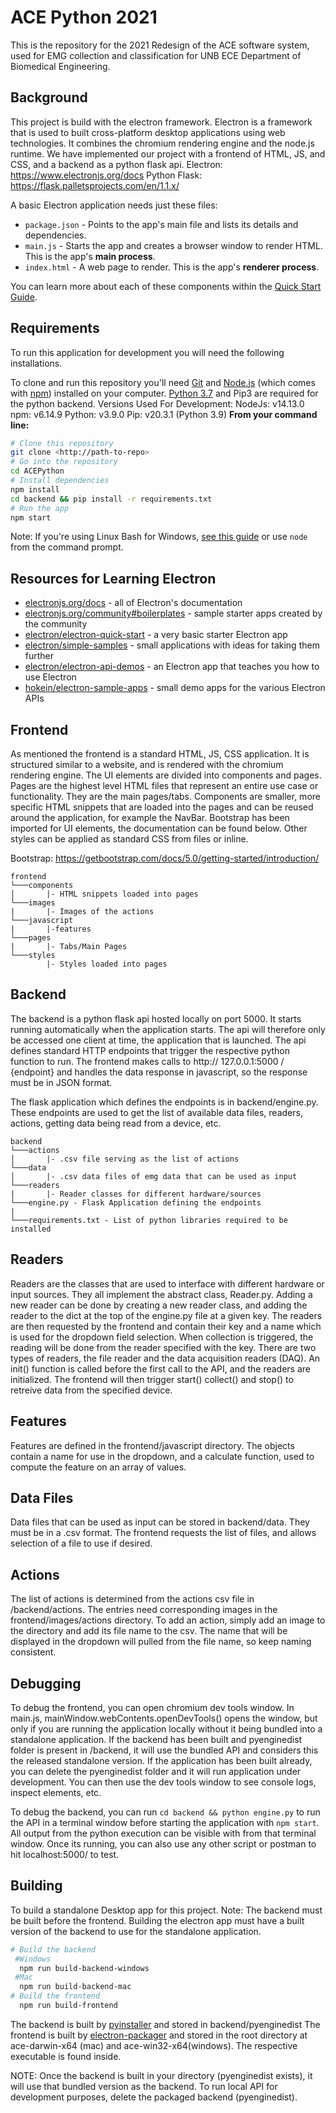 # ACE Python 2021

This is the repository for the 2021 Redesign of the ACE software system, used for EMG collection and classification for UNB ECE Department of Biomedical Engineering.

## Background

This project is build with the electron framework. Electron is a framework that is used to built cross-platform desktop applications using web technologies. It combines the chromium rendering engine and the node.js runtime. We have implemented our project with a frontend of HTML, JS, and CSS, and a backend as a python flask api.
Electron: https://www.electronjs.org/docs
Python Flask: https://flask.palletsprojects.com/en/1.1.x/

A basic Electron application needs just these files:

- `package.json` - Points to the app's main file and lists its details and dependencies.
- `main.js` - Starts the app and creates a browser window to render HTML. This is the app's **main process**.
- `index.html` - A web page to render. This is the app's **renderer process**.

You can learn more about each of these components within the [Quick Start Guide](https://electronjs.org/docs/tutorial/quick-start).

## Requirements

To run this application for development you will need the following installations.

To clone and run this repository you'll need [Git](https://git-scm.com) and [Node.js](https://nodejs.org/en/download/) (which comes with [npm](http://npmjs.com)) installed on your computer. [Python 3.7](https://www.python.org/downloads/) and Pip3 are required for the python backend.
Versions Used For Development:
NodeJs: v14.13.0
npm: v6.14.9
Python: v3.9.0
Pip: v20.3.1 (Python 3.9)
**From your command line:**

```bash
# Clone this repository
git clone <http://path-to-repo>
# Go into the repository
cd ACEPython
# Install dependencies
npm install
cd backend && pip install -r requirements.txt
# Run the app
npm start
```

Note: If you're using Linux Bash for Windows, [see this guide](https://www.howtogeek.com/261575/how-to-run-graphical-linux-desktop-applications-from-windows-10s-bash-shell/) or use `node` from the command prompt.

## Resources for Learning Electron

- [electronjs.org/docs](https://electronjs.org/docs) - all of Electron's documentation
- [electronjs.org/community#boilerplates](https://electronjs.org/community#boilerplates) - sample starter apps created by the community
- [electron/electron-quick-start](https://github.com/electron/electron-quick-start) - a very basic starter Electron app
- [electron/simple-samples](https://github.com/electron/simple-samples) - small applications with ideas for taking them further
- [electron/electron-api-demos](https://github.com/electron/electron-api-demos) - an Electron app that teaches you how to use Electron
- [hokein/electron-sample-apps](https://github.com/hokein/electron-sample-apps) - small demo apps for the various Electron APIs

## Frontend

As mentioned the frontend is a standard HTML, JS, CSS application. It is structured similar to a website, and is rendered with the chromium rendering engine. The UI elements are divided into components and pages. Pages are the highest level HTML files that represent an entire use case or functionality. They are the main pages/tabs. Components are smaller, more specific HTML snippets that are loaded into the pages and can be reused around the application, for example the NavBar. Bootstrap has been imported for UI elements, the documentation can be found below. Other styles can be applied as standard CSS from files or inline.

Bootstrap: https://getbootstrap.com/docs/5.0/getting-started/introduction/

```
frontend
└───components
│		|- HTML snippets loaded into pages
└───images
|   	|- Images of the actions
└───javascript
|   	|-features
└───pages
|    	|- Tabs/Main Pages
└───styles
		|- Styles loaded into pages

```

## Backend

The backend is a python flask api hosted locally on port 5000. It starts running automatically when the application starts. The api will therefore only be accessed one client at time, the application that is launched.
The api defines standard HTTP endpoints that trigger the respective python function to run. The frontend makes calls to http:// 127.0.0.1:5000 / {endpoint} and handles the data response in javascript, so the response must be in JSON format.

The flask application which defines the endpoints is in backend/engine.py. These endpoints are used to get the list of available data files, readers, actions, getting data being read from a device, etc.

```
backend
└───actions
│		|- .csv file serving as the list of actions
└───data
│		|- .csv data files of emg data that can be used as input
└───readers
|       |- Reader classes for different hardware/sources
└───engine.py - Flask Application defining the endpoints
|
└───requirements.txt - List of python libraries required to be installed

```

## Readers

Readers are the classes that are used to interface with different hardware or input sources. They all implement the abstract class, Reader.py. Adding a new reader can be done by creating a new reader class, and adding the reader to the dict at the top of the engine.py file at a given key. The readers are then requested by the frontend and contain their key and a name which is used for the dropdown field selection. When collection is triggered, the reading will be done from the reader specified with the key. There are two types of readers, the file reader and the data acquisition readers (DAQ). An init() function is called before the first call to the API, and the readers are initialized. The frontend will then trigger start() collect() and stop() to retreive data from the specified device.

## Features

Features are defined in the frontend/javascript directory. The objects contain a name for use in the dropdown, and a calculate function, used to compute the feature on an array of values.

## Data Files

Data files that can be used as input can be stored in backend/data. They must be in a .csv format. The frontend requests the list of files, and allows selection of a file to use if desired.

## Actions

The list of actions is determined from the actions csv file in /backend/actions. The entries need corresponding images in the frontend/images/actions directory. To add an action, simply add an image to the directory and add its file name to the csv. The name that will be displayed in the dropdown will pulled from the file name, so keep naming consistent.

## Debugging

To debug the frontend, you can open chromium dev tools window. In main.js, mainWindow.webContents.openDevTools() opens the window, but only if you are running the application locally without it being bundled into a standalone application. If the backend has been built and pyenginedist folder is present in /backend, it will use the bundled API and considers this the released standalone version. If the application has been built already, you can delete the pyenginedist folder and it will run application under development. You can then use the dev tools window to see console logs, inspect elements, etc.

To debug the backend, you can run `cd backend && python engine.py` to run the API in a terminal window before starting the application with `npm start`. All output from the python execution can be visible with from that terminal window. Once its running, you can also use any other script or postman to hit localhost:5000/ to test.

## Building

To build a standalone Desktop app for this project.
Note: The backend must be built before the frontend. Building the electron app must have a built version of the backend to use for the standalone application.

```bash
# Build the backend
 #Windows
  npm run build-backend-windows
 #Mac
  npm run build-backend-mac
# Build the frontend
  npm run build-frontend
```

The backend is built by [pyinstaller](https://www.pyinstaller.org/) and stored in backend/pyenginedist
The frontend is built by [electron-packager](https://github.com/electron/electron-packager) and stored in the root directory at ace-darwin-x64 (mac) and ace-win32-x64(windows). The respective executable is found inside.

NOTE: Once the backend is built in your directory (pyenginedist exists), it will use that bundled version as the backend. To run local API for development purposes, delete the packaged backend (pyenginedist).
